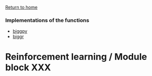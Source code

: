 [Return to home](README.md)

### Implementations of the functions
- [biggpy](https://github.com/BeeGroup-cimne/biggpy#readme)
- [biggr](https://github.com/BeeGroup-cimne/biggr#readme)

# Reinforcement learning / Module block XXX

